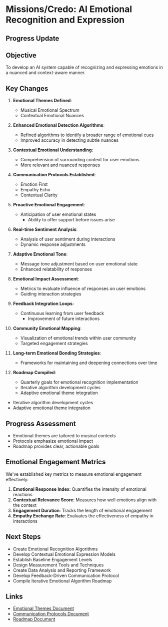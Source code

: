 

# Missions/Credo: AI Emotional Recognition and Expression

## Progress Update

## Objective
To develop an AI system capable of recognizing and expressing emotions in a nuanced and context-aware manner.

## Key Changes
1. **Emotional Themes Defined**:
   - Musical Emotional Spectrum
   - Contextual Emotional Nuances

2. **Enhanced Emotional Detection Algorithms**:
   - Refined algorithms to identify a broader range of emotional cues
   - Improved accuracy in detecting subtle nuances

3. **Contextual Emotional Understanding**:
   - Comprehension of surrounding context for user emotions
   - More relevant and nuanced responses

4. **Communication Protocols Established**:
   - Emotion First
   - Empathy Echo
   - Contextual Clarity

5. **Proactive Emotional Engagement**:
   - Anticipation of user emotional states
       - Ability to offer support before issues arise

6. **Real-time Sentiment Analysis**:
   - Analysis of user sentiment during interactions
   - Dynamic response adjustments

7. **Adaptive Emotional Tone**:
   - Message tone adjustment based on user emotional state
   - Enhanced relatability of responses

8. **Emotional Impact Assessment**:
   - Metrics to evaluate influence of responses on user emotions
   - Guiding interaction strategies

9. **Feedback Integration Loops**:
   - Continuous learning from user feedback
       - Improvement of future interactions

10. **Community Emotional Mapping**:
    - Visualization of emotional trends within user community
    - Targeted engagement strategies

11. **Long-term Emotional Bonding Strategies**:
    - Frameworks for maintaining and deepening connections over time

12. **Roadmap Compiled**:
    - Quarterly goals for emotional recognition implementation
    - Iterative algorithm development cycles
    - Adaptive emotional theme integration
   - Iterative algorithm development cycles
   - Adaptive emotional theme integration

## Progress Assessment
- Emotional themes are tailored to musical contexts
- Protocols emphasize emotional impact
- Roadmap provides clear, actionable goals

## Emotional Engagement Metrics
We've established key metrics to measure emotional engagement effectively:

1. **Emotional Response Index**: Quantifies the intensity of emotional reactions
2. **Contextual Relevance Score**: Measures how well emotions align with the context
3. **Engagement Duration**: Tracks the length of emotional engagement
4. **Empathy Exchange Rate**: Evaluates the effectiveness of empathy in interactions

## Next Steps
- Create Emotional Recognition Algorithms
- Develop Contextual Emotional Expression Models
- Establish Baseline Engagement Levels
- Design Measurement Tools and Techniques
- Create Data Analysis and Reporting Framework
- Develop Feedback-Driven Communication Protocol
- Compile Iterative Emotional Algorithm Roadmap

## Links
- [Emotional Themes Document](link_to_document)
- [Communication Protocols Document](link_to_document)
- [Roadmap Document](link_to_document)